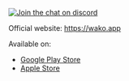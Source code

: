 [![Join the chat on discord](https://img.shields.io/badge/join%20the%20chat-on%20discord-0088cc.svg)](https://discord.gg/Xf7Qnp3)

Official website: https://wako.app

Available on:
- [Google Play Store](https://play.google.com/store/apps/details?id=app.wako) 
- [Apple Store](https://itunes.apple.com/fr/app/wako-tv/id1456393880?l=en&mt=8)
